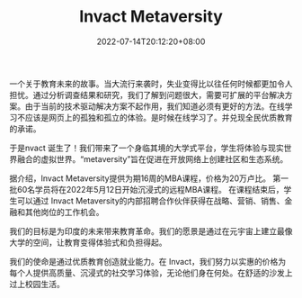 ﻿---
weight: 
title: "Invact Metaversity"
description: "一个关于教育未来的故事。当大流行来袭时，失业变得比以往任何时候都更加令人担忧。通过分析调查结果和研究，我们了解到问题很大，需要可扩展的平台解决方案。由于当前的技术驱动解决方案不起作用，我们知道必须有更好的方法。"
date: 2022-07-14T20:12:20+08:00
lastmod: 2022-07-14T14:12:20+08:00
draft: false
authors: ["Cindy"]
featuredImage: "620.jpg"
link: "https://www.invact.com/"
tags: ["Invact Metaversity","制造商"]
categories: ["navigation"]
navigation: ["制造商"]
lightgallery: true
toc: true
pinned: false
recommend: false
recommend1: false
---
一个关于教育未来的故事。当大流行来袭时，失业变得比以往任何时候都更加令人担忧。通过分析调查结果和研究，我们了解到问题很大，需要可扩展的平台解决方案。由于当前的技术驱动解决方案不起作用，我们知道必须有更好的方法。在线学习不应该是网页上的孤独和孤立的体验。是时候在线学习了。并兑现全民优质教育的承诺。

于是nvact 诞生了！我们带来了一个身临其境的大学式平台，学生将体验与现实世界融合的虚拟世界。“metaversity”旨在促进在开放网络上创建社区和生态系统。

据介绍，Invact Metaversity提供为期16周的MBA课程，价格为20万卢比。 第一批60名学员将在2022年5月12日开始沉浸式的远程MBA课程。 在课程结束后，学生可以通过 Invact Metaversity的内部招聘合作伙伴获得在战略、营销、销售、金融和其他岗位的工作机会。

我们的目标是为印度的未来带来教育革命。我们的愿景是通过在元宇宙上建立最像大学的空间，让教育变得体验式和负担得起。

我们的使命是通过优质教育创造就业能力。在 Invact，我们努力以实惠的价格为每个人提供高质量、沉浸式的社交学习体验，无论他们身在何处。在舒适的沙发上过上校园生活。

